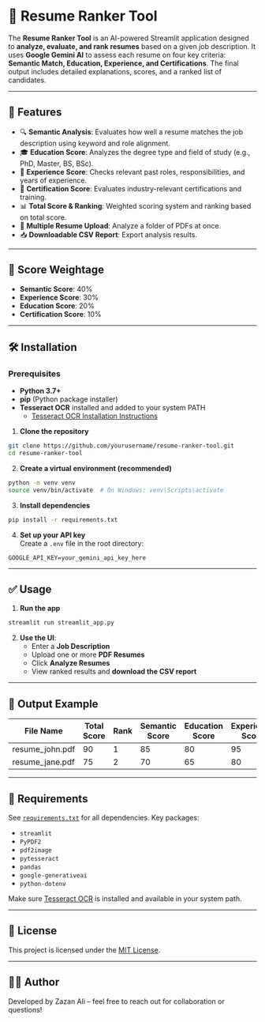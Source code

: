 
# 📄 Resume Ranker Tool

The **Resume Ranker Tool** is an AI-powered Streamlit application designed to **analyze, evaluate, and rank resumes** based on a given job description. It uses **Google Gemini AI** to assess each resume on four key criteria: **Semantic Match, Education, Experience, and Certifications**. The final output includes detailed explanations, scores, and a ranked list of candidates.

---

## 🚀 Features

- 🔍 **Semantic Analysis**: Evaluates how well a resume matches the job description using keyword and role alignment.
- 🎓 **Education Score**: Analyzes the degree type and field of study (e.g., PhD, Master, BS, BSc).
- 🏢 **Experience Score**: Checks relevant past roles, responsibilities, and years of experience.
- 📜 **Certification Score**: Evaluates industry-relevant certifications and training.
- 📊 **Total Score & Ranking**: Weighted scoring system and ranking based on total score.
- 📁 **Multiple Resume Upload**: Analyze a folder of PDFs at once.
- 📥 **Downloadable CSV Report**: Export analysis results.

---

## 🧠 Score Weightage

- **Semantic Score**: 40%
- **Experience Score**: 30%
- **Education Score**: 20%
- **Certification Score**: 10%

---

## 🛠 Installation

### Prerequisites

- **Python 3.7+**
- **pip** (Python package installer)
- **Tesseract OCR** installed and added to your system PATH  
  - [Tesseract OCR Installation Instructions](https://github.com/tesseract-ocr/tesseract)

1. **Clone the repository**  
```bash
git clone https://github.com/yourusername/resume-ranker-tool.git
cd resume-ranker-tool
```

2. **Create a virtual environment (recommended)**  
```bash
python -m venv venv
source venv/bin/activate  # On Windows: venv\Scripts\activate
```

3. **Install dependencies**  
```bash
pip install -r requirements.txt
```

4. **Set up your API key**  
Create a `.env` file in the root directory:
```env
GOOGLE_API_KEY=your_gemini_api_key_here
```

---

## ✅ Usage

1. **Run the app**  
```bash
streamlit run streamlit_app.py
```

2. **Use the UI**:
   - Enter a **Job Description**
   - Upload one or more **PDF Resumes**
   - Click **Analyze Resumes**
   - View ranked results and **download the CSV report**

---

## 📂 Output Example

| File Name       | Total Score | Rank | Semantic Score | Education Score | Experience Score | Certification Score |
|----------------|-------------|------|----------------|------------------|------------------|----------------------|
| resume_john.pdf | 90          | 1    | 85             | 80               | 95               | 70                   |
| resume_jane.pdf | 75          | 2    | 70             | 65               | 80               | 60                   |

---

## 📎 Requirements

See [`requirements.txt`](./requirements.txt) for all dependencies. Key packages:

- `streamlit`
- `PyPDF2`
- `pdf2image`
- `pytesseract`
- `pandas`
- `google-generativeai`
- `python-dotenv`

Make sure [Tesseract OCR](https://github.com/tesseract-ocr/tesseract) is installed and available in your system path.

---

## 📄 License

This project is licensed under the [MIT License](https://opensource.org/licenses/MIT).

---

## 🙋‍♂️ Author

Developed by Zazan Ali – feel free to reach out for collaboration or questions!
